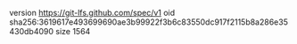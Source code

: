 version https://git-lfs.github.com/spec/v1
oid sha256:3619617e493699690ae3b99922f3b6c83550dc917f2115b8a286e35430db4090
size 1564
